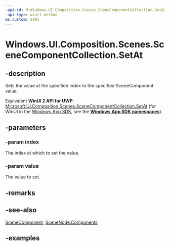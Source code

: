 ```yaml
---
-api-id: M:Windows.UI.Composition.Scenes.SceneComponentCollection.SetAt(System.UInt32,Windows.UI.Composition.Scenes.SceneComponent)
-api-type: winrt method
ms.custom: 19H1
---
```


<!-- Method syntax.
public void SceneComponentCollection.SetAt(UInt32 index, SceneComponent value)
-->

# Windows.UI.Composition.Scenes.SceneComponentCollection.SetAt

## -description

Sets the value at the specified index to the specified SceneComponent value.

Equivalent **WinUI 2 API for UWP**: [Microsoft.UI.Composition.Scenes.SceneComponentCollection.SetAt](/windows/winui/api/microsoft.ui.composition.scenes.scenecomponentcollection.setat) (for WinUI in the [Windows App SDK](/windows/apps/windows-app-sdk/), see the **[Windows App SDK namespaces](/windows/windows-app-sdk/api/winrt/)**).

## -parameters
### -param index

The index at which to set the value.

### -param value

The value to set.

## -remarks

## -see-also

[SceneComponent](scenecomponent.md), [SceneNode.Components](scenenode_components.md)

## -examples

